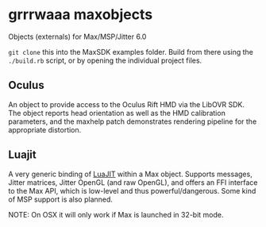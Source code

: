 grrrwaaa maxobjects
===================

Objects (externals) for Max/MSP/Jitter 6.0

```git clone``` this into the MaxSDK examples folder. Build from there using the ```./build.rb``` script, or by opening the individual project files.

## Oculus

An object to provide access to the Oculus Rift HMD via the LibOVR SDK. The object reports head orientation as well as the HMD calibration parameters, and the maxhelp patch demonstrates rendering pipeline for the appropriate distortion.  

## Luajit

A very generic binding of [LuaJIT](http://www.luajit.org) within a Max object. Supports messages, Jitter matrices, Jitter OpenGL (and raw OpenGL), and offers an FFI interface to the Max API, which is low-level and thus powerful/dangerous. 
Some kind of MSP support is also planned.

NOTE: On OSX it will only work if Max is launched in 32-bit mode.